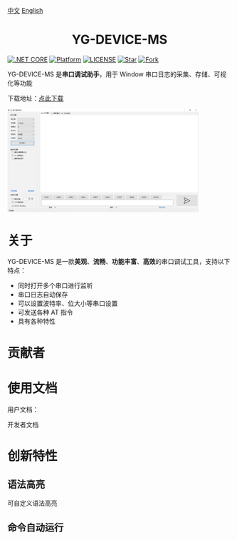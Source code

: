 

[中文](README.md) [English](README_EN.md) 

<h1 align="center"YG-DEVICE-MS>YG-DEVICE-MS</h1>

[![.NET CORE](https://img.shields.io/badge/.NET%20Framework-4.7.2-d.svg)](#)
[![Platform](https://img.shields.io/badge/Platform-Win-brightgreen.svg)](#)
[![LICENSE](https://img.shields.io/badge/license-GPL%203.0-blue)](#)
[![Star](https://img.shields.io/github/stars/SuperStudio/SuperCom?label=Star%20this%20repo)](https://github.com/SuperStudio/SuperCom)
[![Fork](https://img.shields.io/github/forks/SuperStudio/SuperCom?label=Fork%20this%20repo)](https://github.com/SuperStudio/SuperCom/fork)

YG-DEVICE-MS 是**串口调试助手**，用于 Window 串口日志的采集、存储、可视化等功能

下载地址：[点此下载](https://github.com/yinwenguang1210/YG-DEVICE-MS.git)

<img src="/imgs/sc1.png" width="430">

# 关于

YG-DEVICE-MS 是一款**美观**、**流畅**、**功能丰富**、**高效**的串口调试工具，支持以下特点：

- 同时打开多个串口进行监听
- 串口日志自动保存
- 可以设置波特率、位大小等串口设置
- 可发送各种 AT 指令
- 具有各种特性

# 贡献者




# 使用文档

用户文档：

开发者文档

# 创新特性

## 语法高亮



可自定义语法高亮



## 命令自动运行

